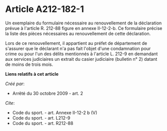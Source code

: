 # Article A212-182-1

Un exemplaire du formulaire nécessaire au renouvellement de la déclaration prévue à l'article R. 212-88 figure en annexe
II-12-2-b. Ce formulaire précise la liste des pièces nécessaires au renouvellement de cette déclaration. 

Lors de ce renouvellement, il appartient au préfet de département de s'assurer que le déclarant n'a pas fait l'objet d'une
condamnation pour crime ou pour l'un des délits mentionnés à l'article L. 212-9 en demandant aux services judiciaires un
extrait du casier judiciaire (bulletin n° 2) datant de moins de trois mois.

**Liens relatifs à cet article**

_Créé par_:

  - Arrêté du 30 octobre 2009 - art. 2

_Cite_:

  - Code du sport. - art. Annexe II-12-2 b (V)
  - Code du sport. - art. L212-9
  - Code du sport. - art. R212-88
